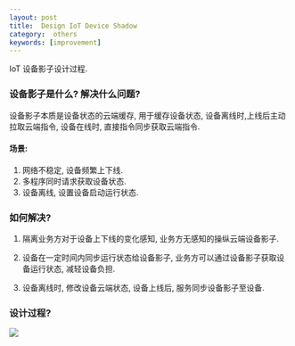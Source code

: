 ```yaml
---
layout: post
title:  Design IoT Device Shadow
category:  others
keywords: [improvement]
---
```


IoT 设备影子设计过程.

### 设备影子是什么? 解决什么问题? 

设备影子本质是设备状态的云端缓存, 用于缓存设备状态, 设备离线时,上线后主动拉取云端指令, 设备在线时, 直接指令同步获取云端指令.


#### 场景:

1. 网络不稳定, 设备频繁上下线.    
2. 多程序同时请求获取设备状态.     
3. 设备离线, 设置设备启动运行状态.   

### 如何解决? 

1. 隔离业务方对于设备上下线的变化感知, 业务方无感知的操纵云端设备影子. 

2. 设备在一定时间内同步运行状态给设备影子, 业务方可以通过设备影子获取设备运行状态, 减轻设备负担.   

3. 设备离线时, 修改设备云端状态, 设备上线后, 服务同步设备影子至设备. 

### 设计过程? 

![](http://qpncgsvxc.bkt.gdipper.com/20200118174014.png)

